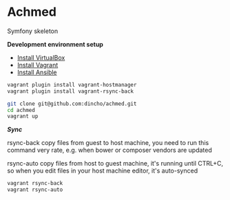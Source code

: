 Achmed
======

Symfony skeleton

**Development environment setup**

- [Install VirtualBox](https://www.virtualbox.org/wiki/Downloads)
- [Install Vagrant](https://docs.vagrantup.com/v2/installation/)
- [Install Ansible](http://docs.ansible.com/intro_installation.html)

```bash
vagrant plugin install vagrant-hostmanager
vagrant plugin install vagrant-rsync-back
```

```bash
git clone git@github.com:dincho/achmed.git
cd achmed
vagrant up
```

***Sync***

rsync-back copy files from guest to host machine, you need to run this command very rate, 
e.g. when bower or composer vendors are updated

rsync-auto copy files from host to guest machine, it's running until CTRL+C, 
so when you edit files in your host machine editor, it's auto-synced

```bash
vagrant rsync-back
vagrant rsync-auto
```
